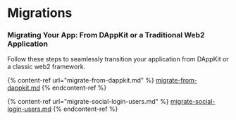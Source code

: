 # Migrations

### Migrating Your App: From DAppKit or a Traditional Web2 Application

Follow these steps to seamlessly transition your application from DAppKit or a classic web2 framework.

{% content-ref url="migrate-from-dappkit.md" %}
[migrate-from-dappkit.md](migrate-from-dappkit.md)
{% endcontent-ref %}

{% content-ref url="migrate-social-login-users.md" %}
[migrate-social-login-users.md](migrate-social-login-users.md)
{% endcontent-ref %}
